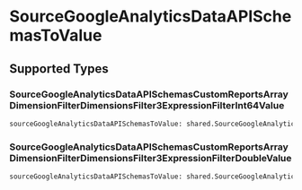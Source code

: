 # SourceGoogleAnalyticsDataAPISchemasToValue


## Supported Types

### SourceGoogleAnalyticsDataAPISchemasCustomReportsArrayDimensionFilterDimensionsFilter3ExpressionFilterInt64Value

```python
sourceGoogleAnalyticsDataAPISchemasToValue: shared.SourceGoogleAnalyticsDataAPISchemasCustomReportsArrayDimensionFilterDimensionsFilter3ExpressionFilterInt64Value = /* values here */
```

### SourceGoogleAnalyticsDataAPISchemasCustomReportsArrayDimensionFilterDimensionsFilter3ExpressionFilterDoubleValue

```python
sourceGoogleAnalyticsDataAPISchemasToValue: shared.SourceGoogleAnalyticsDataAPISchemasCustomReportsArrayDimensionFilterDimensionsFilter3ExpressionFilterDoubleValue = /* values here */
```

